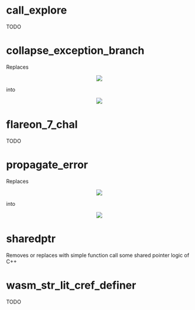 # call_explore
TODO

# collapse_exception_branch
Replaces
<p align='center'>
<img src='https://github.com/mostobriv/herast/blob/main/pictures/collapse_exception_before.png'>
</p>  
into
<p align='center'>
<img src='https://github.com/mostobriv/herast/blob/main/pictures/collapse_exception_after.png'>
</p>  


# flareon_7_chal
TODO

# propagate_error
Replaces
<p align='center'>
<img src='https://github.com/mostobriv/herast/blob/main/pictures/propagate_error_before.png'>
</p>  
into
<p align='center'>
<img src='https://github.com/mostobriv/herast/blob/main/pictures/propagate_error_after.png'>
</p>  

# sharedptr
Removes or replaces with simple function call some shared pointer logic of C++

# wasm_str_lit_cref_definer
TODO